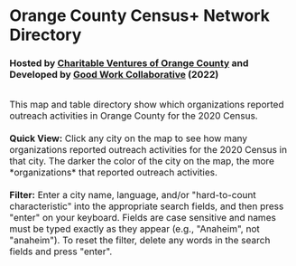 # Orange County Census+ Network Directory<br>
### Hosted by [Charitable Ventures of Orange County](https://charitableventuresoc.org/) and Developed by [Good Work Collaborative](https://www.ourgoodwork.co/) (2022)<br>
<br>
<span style="font-size:16px;">This map and table directory show which organizations reported outreach activities in Orange County for the 2020 Census.<br>
<br>
<b><span style="font-size:16px;">Quick View:</b> Click any city on the map to see how many organizations reported outreach activities for the 2020 Census in that city. The darker the color of the city on the map, the more *organizations* that reported outreach activities.<br>
<br>
<b><span style="font-size:16px;">Filter:</b> Enter a city name, language, and/or "hard-to-count characteristic" into the appropriate search fields, and then press "enter" on your keyboard. Fields are case sensitive and names must be typed exactly as they appear (e.g., "Anaheim", not "anaheim"). To reset the filter, delete any words in the search fields and press "enter".
